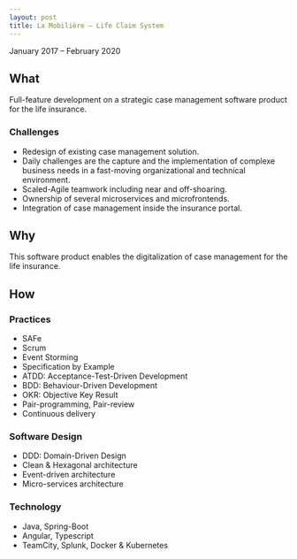 ```yaml
---
layout: post
title: La Mobilière – Life Claim System
---
```


January 2017 – February 2020

## What

Full-feature development on a strategic case management software product for the life insurance.

### Challenges

* Redesign of existing case management solution.
* Daily challenges are the capture and the implementation of complexe business needs in a fast-moving organizational and technical environment.
* Scaled-Agile teamwork including near and off-shoaring.
* Ownership of several microservices and microfrontends.
* Integration of case management inside the insurance portal.

## Why

This software product enables the digitalization of case management for the life insurance.

## How

### Practices

* SAFe
* Scrum
* Event Storming
* Specification by Example
* ATDD: Acceptance-Test-Driven Development
* BDD: Behaviour-Driven Development
* OKR: Objective Key Result
* Pair-programming, Pair-review
* Continuous delivery 

### Software Design

* DDD: Domain-Driven Design
* Clean & Hexagonal architecture
* Event-driven architecture
* Micro-services architecture
  
### Technology

* Java, Spring-Boot
* Angular, Typescript
* TeamCity, Splunk, Docker & Kubernetes
